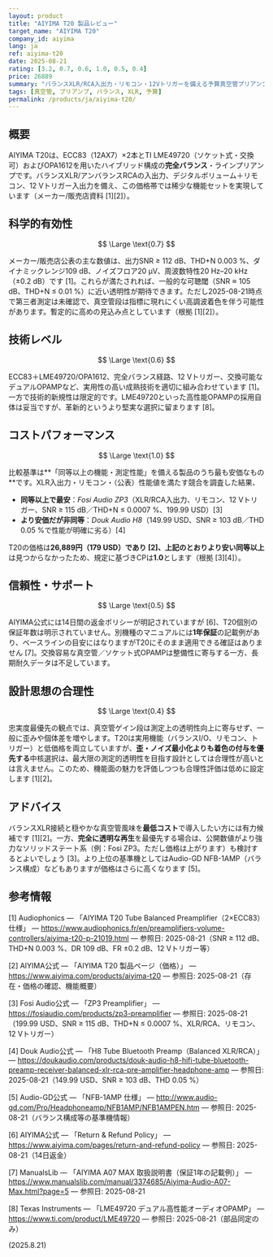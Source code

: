 ```yaml
---
layout: product
title: "AIYIMA T20 製品レビュー"
target_name: "AIYIMA T20"
company_id: aiyima
lang: ja
ref: aiyima-t20
date: 2025-08-21
rating: [3.2, 0.7, 0.6, 1.0, 0.5, 0.4]
price: 26889
summary: "バランスXLR/RCA入出力・リモコン・12Vトリガーを備える予算真空管プリアンプ。メーカー公表値は良好で、価格は前例のない水準です。"
tags: [真空管, プリアンプ, バランス, XLR, 予算]
permalink: /products/ja/aiyima-t20/
---
```


## 概要

AIYIMA T20は、ECC83（12AX7）×2本とTI LME49720（ソケット式・交換可）およびOPA1612を用いたハイブリッド構成の**完全バランス**・ラインプリアンプです。バランスXLR/アンバランスRCAの入出力、デジタルボリューム＋リモコン、12 Vトリガー入出力を備え、この価格帯では稀少な機能セットを実現しています（メーカー/販売店資料 [1][2]）。

## 科学的有効性

$$ \Large \text{0.7} $$

メーカー/販売店公表の主な数値は、出力SNR ≥ 112 dB、THD+N 0.003 %、ダイナミックレンジ109 dB、ノイズフロア20 µV、周波数特性20 Hz–20 kHz（±0.2 dB）です [1]。これらが満たされれば、一般的な可聴閾（SNR ≈ 105 dB、THD+N ≤ 0.01 %）に近い透明性が期待できます。ただし2025-08-21時点で第三者測定は未確認で、真空管段は指標に現れにくい高調波着色を伴う可能性があります。暫定的に高めの見込み点としています（根拠 [1][2]）。

## 技術レベル

$$ \Large \text{0.6} $$

ECC83＋LME49720/OPA1612、完全バランス経路、12 Vトリガー、交換可能なデュアルOPAMPなど、実用性の高い成熟技術を適切に組み合わせています [1]。一方で技術的新規性は限定的です。LME49720といった高性能OPAMPの採用自体は妥当ですが、革新的というより堅実な選択に留まります [8]。

## コストパフォーマンス

$$ \Large \text{1.0} $$

比較基準は**「同等以上の機能・測定性能」を備える製品のうち最も安価なもの**です。XLR入出力・リモコン・（公表）性能値を満たす競合を調査した結果、

- **同等以上で最安**：*Fosi Audio ZP3*（XLR/RCA入出力、リモコン、12 Vトリガー、SNR ≥ 115 dB／THD+N ≤ 0.0007 %、199.99 USD）[3]  
- **より安価だが非同等**：*Douk Audio H8*（149.99 USD、SNR ≥ 103 dB／THD 0.05 %で性能が明確に劣る）[4]

T20の価格は**26,889円（179 USD）**であり [2]、上記のとおり**より安い同等以上**は見つからなかったため、規定に基づきCPは**1.0**とします（根拠 [3][4]）。

## 信頼性・サポート

$$ \Large \text{0.5} $$

AIYIMA公式には14日間の返金ポリシーが明記されていますが [6]、T20個別の保証年数は明示されていません。別機種のマニュアルには**1年保証**の記載例があり、ベースラインの目安にはなりますがT20にそのまま適用できる確証はありません [7]。交換容易な真空管／ソケット式OPAMPは整備性に寄与する一方、長期耐久データは不足しています。

## 設計思想の合理性

$$ \Large \text{0.4} $$

忠実度最優先の観点では、真空管ゲイン段は測定上の透明性向上に寄与せず、一般に歪みや個体差を増やします。T20は実用機能（バランスI/O、リモコン、トリガー）と低価格を両立していますが、**歪・ノイズ最小化よりも着色の付与を優先する**中核選択は、最大限の測定的透明性を目指す設計としては合理性が高いとは言えません。このため、機能面の魅力を評価しつつも合理性評価は低めに設定します [1][2]。

## アドバイス

バランスXLR接続と穏やかな真空管風味を**最低コスト**で導入したい方には有力候補です [1][2]。一方、**完全に透明な再生**を最優先する場合は、公開数値がより強力なソリッドステート系（例：Fosi ZP3。ただし価格は上がります）も検討するとよいでしょう [3]。より上位の基準機としてはAudio-GD NFB-1AMP（バランス構成）などもありますが価格はさらに高くなります [5]。

## 参考情報

[1] Audiophonics — 「AIYIMA T20 Tube Balanced Preamplifier（2×ECC83）仕様」 — https://www.audiophonics.fr/en/preamplifiers-volume-controllers/aiyima-t20-p-21019.html — 参照日: 2025-08-21（SNR ≥ 112 dB、THD+N 0.003 %、DR 109 dB、FR ±0.2 dB、12 Vトリガー等）

[2] AIYIMA公式 — 「AIYIMA T20 製品ページ（価格）」 — https://www.aiyima.com/products/aiyima-t20 — 参照日: 2025-08-21（存在・価格の確認、機能概要）

[3] Fosi Audio公式 — 「ZP3 Preamplifier」 — https://fosiaudio.com/products/zp3-preamplifier — 参照日: 2025-08-21（199.99 USD、SNR ≥ 115 dB、THD+N ≤ 0.0007 %、XLR/RCA、リモコン、12 Vトリガー）

[4] Douk Audio公式 — 「H8 Tube Bluetooth Preamp（Balanced XLR/RCA）」 — https://doukaudio.com/products/douk-audio-h8-hifi-tube-bluetooth-preamp-receiver-balanced-xlr-rca-pre-amplifier-headphone-amp — 参照日: 2025-08-21（149.99 USD、SNR ≥ 103 dB、THD 0.05 %）

[5] Audio-GD公式 — 「NFB-1AMP 仕様」 — http://www.audio-gd.com/Pro/Headphoneamp/NFB1AMP/NFB1AMPEN.htm — 参照日: 2025-08-21（バランス構成等の基準機情報）

[6] AIYIMA公式 — 「Return & Refund Policy」 — https://www.aiyima.com/pages/return-and-refund-policy — 参照日: 2025-08-21（14日返金）

[7] ManualsLib — 「AIYIMA A07 MAX 取扱説明書（保証1年の記載例）」 — https://www.manualslib.com/manual/3374685/Aiyima-Audio-A07-Max.html?page=5 — 参照日: 2025-08-21

[8] Texas Instruments — 「LME49720 デュアル高性能オーディオOPAMP」 — https://www.ti.com/product/LME49720 — 参照日: 2025-08-21（部品同定のみ）

(2025.8.21)

